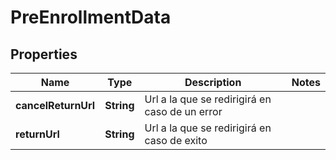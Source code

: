 # PreEnrollmentData

## Properties
Name | Type | Description | Notes
------------ | ------------- | ------------- | -------------
**cancelReturnUrl** | **String** | Url a la que se redirigirá en caso de un error | 
**returnUrl** | **String** | Url a la que se redirigirá en caso de exito | 
